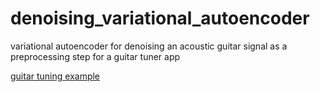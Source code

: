 # denoising_variational_autoencoder
variational autoencoder for denoising an acoustic guitar signal as a preprocessing step for a guitar tuner app


[guitar tuning example](https://github.com/jacxson/denoising_autoencoder/assets/112494033/3abff460-1de9-4215-8e3b-a7afb75fb0f0)


